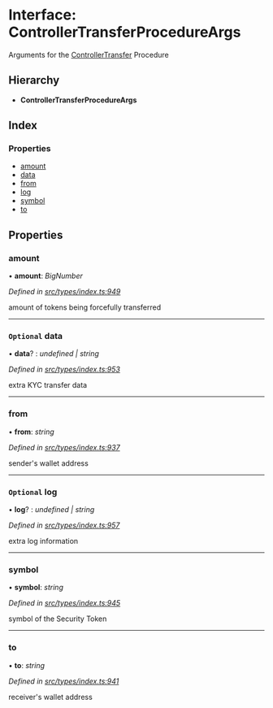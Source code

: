 # Interface: ControllerTransferProcedureArgs

Arguments for the [ControllerTransfer](../enums/_types_index_.proceduretype.md#controllertransfer) Procedure

## Hierarchy

* **ControllerTransferProcedureArgs**

## Index

### Properties

* [amount](_types_index_.controllertransferprocedureargs.md#amount)
* [data](_types_index_.controllertransferprocedureargs.md#optional-data)
* [from](_types_index_.controllertransferprocedureargs.md#from)
* [log](_types_index_.controllertransferprocedureargs.md#optional-log)
* [symbol](_types_index_.controllertransferprocedureargs.md#symbol)
* [to](_types_index_.controllertransferprocedureargs.md#to)

## Properties

###  amount

• **amount**: *BigNumber*

*Defined in [src/types/index.ts:949](https://github.com/PolymathNetwork/polymath-sdk/blob/550676f/src/types/index.ts#L949)*

amount of tokens being forcefully transferred

___

### `Optional` data

• **data**? : *undefined | string*

*Defined in [src/types/index.ts:953](https://github.com/PolymathNetwork/polymath-sdk/blob/550676f/src/types/index.ts#L953)*

extra KYC transfer data

___

###  from

• **from**: *string*

*Defined in [src/types/index.ts:937](https://github.com/PolymathNetwork/polymath-sdk/blob/550676f/src/types/index.ts#L937)*

sender's wallet address

___

### `Optional` log

• **log**? : *undefined | string*

*Defined in [src/types/index.ts:957](https://github.com/PolymathNetwork/polymath-sdk/blob/550676f/src/types/index.ts#L957)*

extra log information

___

###  symbol

• **symbol**: *string*

*Defined in [src/types/index.ts:945](https://github.com/PolymathNetwork/polymath-sdk/blob/550676f/src/types/index.ts#L945)*

symbol of the Security Token

___

###  to

• **to**: *string*

*Defined in [src/types/index.ts:941](https://github.com/PolymathNetwork/polymath-sdk/blob/550676f/src/types/index.ts#L941)*

receiver's wallet address
